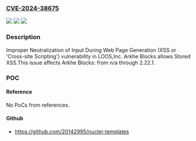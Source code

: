 ### [CVE-2024-38675](https://cve.mitre.org/cgi-bin/cvename.cgi?name=CVE-2024-38675)
![](https://img.shields.io/static/v1?label=Product&message=Arkhe%20Blocks&color=blue)
![](https://img.shields.io/static/v1?label=Version&message=n%2Fa%3C%3D%202.22.1%20&color=brighgreen)
![](https://img.shields.io/static/v1?label=Vulnerability&message=CWE-79%20Improper%20Neutralization%20of%20Input%20During%20Web%20Page%20Generation%20(XSS%20or%20'Cross-site%20Scripting')&color=brighgreen)

### Description

Improper Neutralization of Input During Web Page Generation (XSS or 'Cross-site Scripting') vulnerability in LOOS,Inc. Arkhe Blocks allows Stored XSS.This issue affects Arkhe Blocks: from n/a through 2.22.1.

### POC

#### Reference
No PoCs from references.

#### Github
- https://github.com/20142995/nuclei-templates


